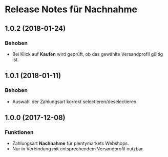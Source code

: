 # Release Notes für Nachnahme

## 1.0.2 (2018-01-24)

### Behoben
- Bei Klick auf **Kaufen** wird geprüft, ob das gewählte Versandprofil gültig ist.

## 1.0.1 (2018-01-11)

### Behoben

- Auswahl der Zahlungsart korrekt selectieren/deselectieren

## 1.0.0 (2017-12-08)

### Funktionen

- Zahlungsart **Nachnahme** für plentymarkets Webshops.
- Nur in Verbindung mit entsprechendem Versandprofil nutzbar.